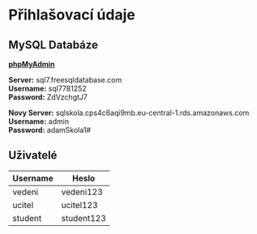 # Přihlašovací údaje
## MySQL Databáze
**[phpMyAdmin](https://www.phpmyadmin.co/sql.php)**

**Server:** sql7.freesqldatabase.com<br/>
**Username:** sql7781252<br/>
**Password:** ZdVzchgtJ7

**Novy Server:** sqlskola.cps4c6aqi9mb.eu-central-1.rds.amazonaws.com<br/>
**Username:** admin<br/>
**Password:** adamSkola1#

## Uživatelé
| Username | Heslo |
| --- | --- |
| vedeni | vedeni123 |
| ucitel | ucitel123 |
| student | student123 |
